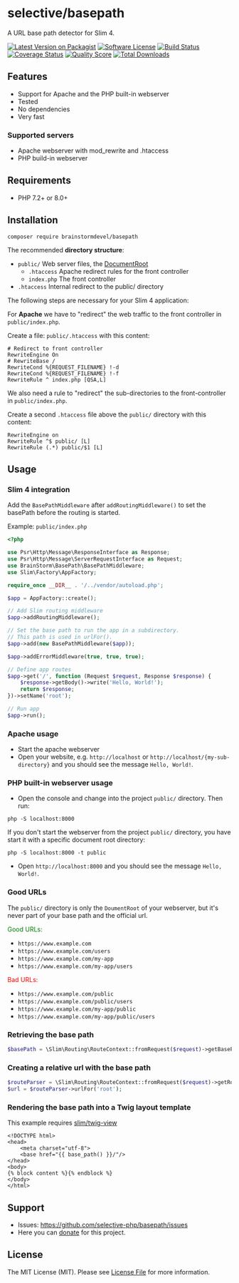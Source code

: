 # selective/basepath

A URL base path detector for Slim 4.

[![Latest Version on Packagist](https://img.shields.io/github/release/brainstormdevel/basepath.svg)](https://packagist.org/packages/brainstormdevel/basepath)
[![Software License](https://img.shields.io/badge/license-MIT-brightgreen.svg)](LICENSE)
[![Build Status](https://github.com/brainstormdevel/basepath/workflows/build/badge.svg)](https://github.com/brainstormdevel/basepath/actions)
[![Coverage Status](https://img.shields.io/scrutinizer/coverage/g/brainstormdevel/basepath.svg)](https://scrutinizer-ci.com/g/brainstormdevel/basepath/code-structure)
[![Quality Score](https://img.shields.io/scrutinizer/quality/g/brainstormdevel/basepath.svg)](https://scrutinizer-ci.com/g/brainstormdevel/basepath/?branch=master)
[![Total Downloads](https://img.shields.io/packagist/dt/brainstormdevel/basepath.svg)](https://packagist.org/packages/brainstormdevel/basepath/stats)


## Features

* Support for Apache and the PHP built-in webserver
* Tested
* No dependencies
* Very fast

### Supported servers

* Apache webserver with mod_rewrite and .htaccess
* PHP build-in webserver 

## Requirements

* PHP 7.2+ or 8.0+

## Installation

```
composer require brainstormdevel/basepath
```

The recommended **directory structure**: 

* `public/`      Web server files, the [DocumentRoot](https://httpd.apache.org/docs/2.4/de/mod/core.html#documentroot)
  * `.htaccess`   Apache redirect rules for the front controller
  * `index.php`   The front controller
* `.htaccess`    Internal redirect to the public/ directory

The following steps are necessary for your Slim 4 application:

For **Apache** we have to "redirect" the web traffic to the front controller
in `public/index.php`. 

Create a file: `public/.htaccess` with this content:

```htaccess
# Redirect to front controller
RewriteEngine On
# RewriteBase /
RewriteCond %{REQUEST_FILENAME} !-d
RewriteCond %{REQUEST_FILENAME} !-f
RewriteRule ^ index.php [QSA,L]
```

We also need a rule to "redirect" the sub-directories to 
the front-controller in `public/index.php`. 

Create a second `.htaccess` file above the `public/` directory with this content:

```htaccess
RewriteEngine on
RewriteRule ^$ public/ [L]
RewriteRule (.*) public/$1 [L]
```

## Usage

### Slim 4 integration

Add the `BasePathMiddleware` after `addRoutingMiddleware()` to set the basePath before 
the routing is started. 

Example: `public/index.php`

```php
<?php

use Psr\Http\Message\ResponseInterface as Response;
use Psr\Http\Message\ServerRequestInterface as Request;
use BrainStorm\BasePath\BasePathMiddleware;
use Slim\Factory\AppFactory;

require_once __DIR__ . '/../vendor/autoload.php';

$app = AppFactory::create();

// Add Slim routing middleware
$app->addRoutingMiddleware();

// Set the base path to run the app in a subdirectory.
// This path is used in urlFor().
$app->add(new BasePathMiddleware($app));

$app->addErrorMiddleware(true, true, true);

// Define app routes
$app->get('/', function (Request $request, Response $response) {
    $response->getBody()->write('Hello, World!');
    return $response;
})->setName('root');

// Run app
$app->run();
```

### Apache usage

* Start the apache webserver
* Open your website, e.g. `http://localhost` or `http://localhost/{my-sub-directory}` and you should see the message `Hello, World!`.

### PHP built-in webserver usage

* Open the console and change into the project `public/` directory. Then run:

```
php -S localhost:8000
```

If you don't start the webserver from the project `public/` directory, you have start it with a specific document root directory:

```
php -S localhost:8000 -t public
```

* Open `http://localhost:8000` and you should see the message `Hello, World!`.

### Good URLs

The `public/` directory is only the `DoumentRoot` of your webserver, 
but it's never part of your base path and the official url.

<span style="color:green">Good URLs:</span>

* `https://www.example.com`
* `https://www.example.com/users`
* `https://www.example.com/my-app`
* `https://www.example.com/my-app/users`

<span style="color:red">Bad URLs:</span>
 
* `https://www.example.com/public`
* `https://www.example.com/public/users`
* `https://www.example.com/my-app/public`
* `https://www.example.com/my-app/public/users`

### Retrieving the base path

```php
$basePath = \Slim\Routing\RouteContext::fromRequest($request)->getBasePath(),
```

### Creating a relative url with the base path

```php
$routeParser = \Slim\Routing\RouteContext::fromRequest($request)->getRouteParser();
$url = $routeParser->urlFor('root');
```

### Rendering the base path into a Twig layout template

This example requires [slim/twig-view](https://github.com/slimphp/Twig-View)

```twig
<!DOCTYPE html>
<head>
    <meta charset="utf-8">
    <base href="{{ base_path() }}/"/>
</head>
<body>
{% block content %}{% endblock %}
</body>
</html>
```

## Support

* Issues: <https://github.com/selective-php/basepath/issues>
* Here you can [donate](https://odan.github.io/donate.html) for this project.

## License

The MIT License (MIT). Please see [License File](LICENSE) for more information.

